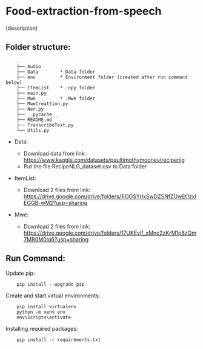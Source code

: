 # Food-extraction-from-speech
(description)


## Folder structure:
```
    .
    ├── Audio
    ├── Data        * Data folder   
    ├── env         * Environment folder (created after run command below)
    ├── ITemList    * .npy folder
    ├── main.py
    ├── Mwe         * .Mwe folder
    ├── MweCreattion.py
    ├── Ner.py
    ├── __pycache__
    ├── README.md
    ├── TranscribeText.py
    └── Utils.py
```

- Data: 
    + Download data from link: https://www.kaggle.com/datasets/paultimothymooney/recipenlg
    + Put the file RecipeNLG_dataset.csv to Data folder

- ItemList:
    + Download 2 files from link: https://drive.google.com/drive/folders/1IOOSYrIxSwDZSNfZUwEt1zxIEGGB-wM2?usp=sharing

- Mwe:
    + Download 2 files from link: https://drive.google.com/drive/folders/17UKEvlf_xMnc2zKrM1p8zQm7MR0M0Iq6?usp=sharing



## Run Command:
Update pip:
```
    pip install --upgrade pip
```

Create and start virtual environments:
```
    pip install virtualenv
    python -m venv env
    env\Scripts\activate
```
Installing required packages:
```
    pip install -r requirements.txt
```

